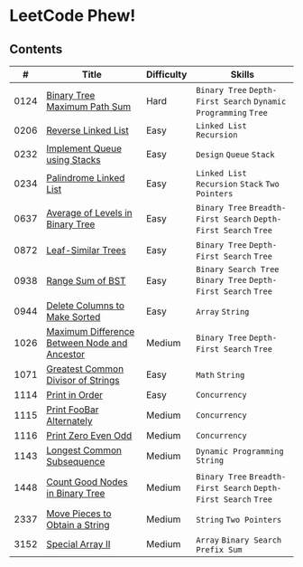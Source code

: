 # LeetCode Phew!

## Contents

| # | Title | Difficulty | Skills |
|---| ----- | ---------- | ------ |
| 0124 | [Binary Tree Maximum Path Sum](https://leetcode.com/problems/binary-tree-maximum-path-sum) | Hard | `Binary Tree` `Depth-First Search` `Dynamic Programming` `Tree` |
| 0206 | [Reverse Linked List](https://leetcode.com/problems/reverse-linked-list) | Easy | `Linked List` `Recursion` |
| 0232 | [Implement Queue using Stacks](https://leetcode.com/problems/implement-queue-using-stacks) | Easy | `Design` `Queue` `Stack` |
| 0234 | [Palindrome Linked List](https://leetcode.com/problems/palindrome-linked-list) | Easy | `Linked List` `Recursion` `Stack` `Two Pointers` |
| 0637 | [Average of Levels in Binary Tree](https://leetcode.com/problems/average-of-levels-in-binary-tree) | Easy | `Binary Tree` `Breadth-First Search` `Depth-First Search` `Tree` |
| 0872 | [Leaf-Similar Trees](https://leetcode.com/problems/leaf-similar-trees) | Easy | `Binary Tree` `Depth-First Search` `Tree` |
| 0938 | [Range Sum of BST](https://leetcode.com/problems/range-sum-of-bst) | Easy | `Binary Search Tree` `Binary Tree` `Depth-First Search` `Tree` |
| 0944 | [Delete Columns to Make Sorted](https://leetcode.com/problems/delete-columns-to-make-sorted) | Easy | `Array` `String` |
| 1026 | [Maximum Difference Between Node and Ancestor](https://leetcode.com/problems/maximum-difference-between-node-and-ancestor) | Medium | `Binary Tree` `Depth-First Search` `Tree` |
| 1071 | [Greatest Common Divisor of Strings](https://leetcode.com/problems/greatest-common-divisor-of-strings) | Easy | `Math` `String` |
| 1114 | [Print in Order](https://leetcode.com/problems/print-in-order) | Easy | `Concurrency` |
| 1115 | [Print FooBar Alternately](https://leetcode.com/problems/print-foobar-alternately) | Medium | `Concurrency` |
| 1116 | [Print Zero Even Odd](https://leetcode.com/problems/print-zero-even-odd) | Medium | `Concurrency` |
| 1143 | [Longest Common Subsequence](https://leetcode.com/problems/longest-common-subsequence) | Medium | `Dynamic Programming` `String` |
| 1448 | [Count Good Nodes in Binary Tree](https://leetcode.com/problems/count-good-nodes-in-binary-tree) | Medium | `Binary Tree` `Breadth-First Search` `Depth-First Search` `Tree` |
| 2337 | [Move Pieces to Obtain a String](https://leetcode.com/problems/move-pieces-to-obtain-a-string) | Medium | `String` `Two Pointers` |
| 3152 | [Special Array II](https://leetcode.com/problems/special-array-ii) | Medium | `Array` `Binary Search` `Prefix Sum` |
